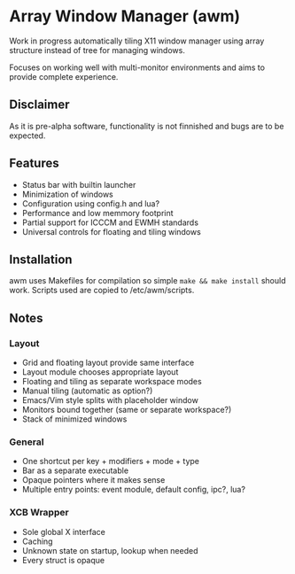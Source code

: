 # Array Window Manager (awm)

Work in progress automatically tiling X11 window manager using array structure
instead of tree for managing windows.

Focuses on working well with multi-monitor environments and aims to provide
complete experience.

## Disclaimer
As it is pre-alpha software, functionality is not finnished and bugs are to be
expected.

## Features
- Status bar with builtin launcher
- Minimization of windows
- Configuration using config.h and lua?
- Performance and low memmory footprint
- Partial support for ICCCM and EWMH standards
- Universal controls for floating and tiling windows

## Installation
awm uses Makefiles for compilation so simple `make && make install` should work.
Scripts used are copied to /etc/awm/scripts.

## Notes
### Layout
- Grid and floating layout provide same interface
- Layout module chooses appropriate layout
- Floating and tiling as separate workspace modes
- Manual tiling (automatic as option?)
- Emacs/Vim style splits with placeholder window
- Monitors bound together (same or separate workspace?)
- Stack of minimized windows

### General
- One shortcut per key + modifiers + mode + type
- Bar as a separate executable
- Opaque pointers where it makes sense
- Multiple entry points: event module, default config, ipc?, lua?

### XCB Wrapper
- Sole global X interface
- Caching
- Unknown state on startup, lookup when needed
- Every struct is opaque
